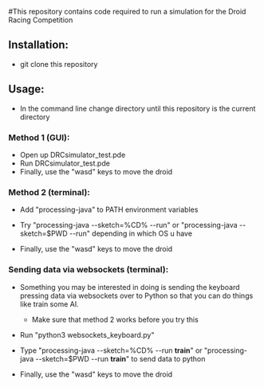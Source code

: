 #This repository contains code required to run a simulation for the Droid Racing Competition

## Installation:

- git clone this repository

## Usage:

- In the command line change directory until this repository is the current directory

### Method 1 (GUI):

- Open up DRCsimulator\_test.pde
- Run DRCsimulator\_test.pde
- Finally, use the "wasd" keys to move the droid

### Method 2 (terminal):

- Add "processing-java" to PATH environment variables

- Try "processing-java --sketch=%CD% --run" or  "processing-java --sketch=$PWD --run" depending in which OS u have

- Finally, use the "wasd" keys to move the droid

### Sending data via websockets (terminal):

- Something you may be interested in doing is sending the keyboard pressing data via websockets over to Python so that you can do things like train some AI.
	- Make sure that method 2 works before you try this

- Run "python3 websockets\_keyboard.py" 

- Type "processing-java --sketch=%CD% --run __train__" or "processing-java --sketch=$PWD --run __train__" to send data to python

- Finally, use the "wasd" keys to move the droid

